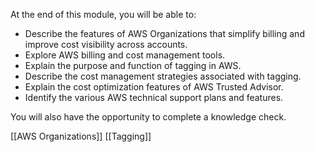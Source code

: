 At the end of this module, you will be able to:
- Describe the features of AWS Organizations that simplify billing and improve cost visibility across accounts.
- Explore AWS billing and cost management tools. 
- Explain the purpose and function of tagging in AWS. 
- Describe the cost management strategies associated with tagging. 
- Explain the cost optimization features of AWS Trusted Advisor. 
- Identify the various AWS technical support plans and features.

You will also have the opportunity to complete a knowledge check. 

[[AWS Organizations]]
[[Tagging]]